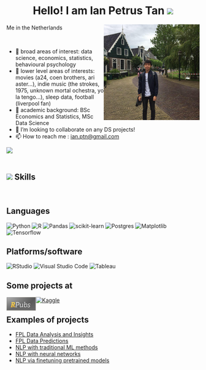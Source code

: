 <h1 align="center"><b>Hello! I am Ian Petrus Tan </b><img src="https://media.giphy.com/media/hvRJCLFzcasrR4ia7z/giphy.gif" width="35"></h1>

<picture> Me in the Netherlands <img align="right" src="https://github.com/ianian-dot/ianian-dot/blob/main/facebook_ian_dp.jpg" width = 250px></picture>

<br>

- 👀 broad areas of interest: data science, economics, statistics, behavioural psychology
- :movie_camera: lower level areas of interests: movies (a24, coen brothers, ari aster...), indie music (the strokes, 1975, unknown mortal ochestra, yo la tengo...), sleep data, football (liverpool fan) 
- :school_satchel: academic background: BSc Economics and Statistics, MSc Data Science
- 💞️ I’m looking to collaborate on any DS projects!
- 📫 How to reach me : ian.ptn@gmail.com

<img src="https://user-images.githubusercontent.com/73097560/115834477-dbab4500-a447-11eb-908a-139a6edaec5c.gif"><br><br>

## <img src="https://media2.giphy.com/media/QssGEmpkyEOhBCb7e1/giphy.gif?cid=ecf05e47a0n3gi1bfqntqmob8g9aid1oyj2wr3ds3mg700bl&rid=giphy.gif" width ="25"><b> Skills</b>
<br>

<p align="center">

## Languages
![Python](https://img.shields.io/badge/Python%20-%2314354C.svg?style=for-the-badge&logo=python&logoColor=white)
![R](https://img.shields.io/badge/r-%23276DC3.svg?style=for-the-badge&logo=r&logoColor=white)
![Pandas](https://img.shields.io/badge/pandas-%23150458.svg?style=for-the-badge&logo=pandas&logoColor=white)
![scikit-learn](https://img.shields.io/badge/scikit--learn-%23F7931E.svg?style=for-the-badge&logo=scikit-learn&logoColor=white)
![Postgres](https://img.shields.io/badge/postgres-%23316192.svg?style=for-the-badge&logo=postgresql&logoColor=white)
![Matplotlib](https://img.shields.io/badge/Matplotlib-%23ffffff.svg?style=for-the-badge&logo=Matplotlib&logoColor=black)
![Tensorflow](https://img.shields.io/badge/TensorFlow-FF6F00?style=for-the-badge&logo=tensorflow&logoColor=white)

## Platforms/software
![RStudio](https://img.shields.io/badge/RStudio-4285F4?style=for-the-badge&logo=rstudio&logoColor=white)
![Visual Studio Code](https://img.shields.io/badge/Visual%20Studio%20Code-0078d7.svg?style=for-the-badge&logo=visual-studio-code&logoColor=white)
![Tableau](https://img.shields.io/badge/Tableau-E97627?style=for-the-badge&logo=Tableau&logoColor=white)

## Some projects at 
[![Kaggle](https://img.shields.io/badge/Kaggle-20BEFF?style=for-the-badge&logo=Kaggle&logoColor=white)](https://www.kaggle.com/ianpetrustan/code)
[<img align="left" alt="Emon-ProCoder7 | RPubs" width="77px" src="https://raw.githubusercontent.com/Emon-ProCoder7/r-projects/master/R-project-repo-master/rpubs.PNG" />](https://rpubs.com/jojorabbit1)

## Examples of projects
- [FPL Data Analysis and Insights](https://www.kaggle.com/code/ianpetrustan/football-fpl-project-analysis-and-visualisations)
- [FPL Data Predictions](https://www.kaggle.com/code/ianpetrustan/fpl-points-predictions-h2o-models?scriptVersionId=158303961)
- [NLP with traditional ML methods](https://www.kaggle.com/code/ianpetrustan/nlp-fake-news-classification-many-methods)
- [NLP with neural networks](https://www.kaggle.com/code/ianpetrustan/predicting-fake-news-via-nlp-basic-nn-rnn-lstm)
- [NLP via finetuning pretrained models](https://www.kaggle.com/code/ianpetrustan/analysis-clean-fine-tune-roberta-model)

<!---
ianian-dot/ianian-dot is a ✨ special ✨ repository because its `README.md` (this file) appears on your GitHub profile.
You can click the Preview link to take a look at your changes.
--->

